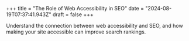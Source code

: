+++
title = "The Role of Web Accessibility in SEO"
date = "2024-08-19T07:37:41.943Z"
draft = false
+++

  Understand the connection between web accessibility and SEO, and how making your site accessible can improve search rankings.
        